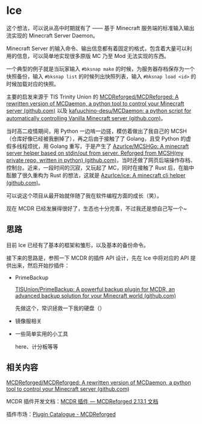 # Ice

这个想法，可以说从高中时期就有了 —— 基于 Minecraft 服务端的标准输入输出流实现的 Minecraft Server Daemon。

Minecraft Server 的输入命令、输出信息都有着固定的格式，包含着大量可以利用的信息，可以简单地实现很多原版 MC 乃至 Mod 无法实现的东西。

一个典型的例子就是当玩家输入 `#bksnap make` 的时候，为服务器存档保存为一个快照备份，输入 `#bksnap list` 的时候列出快照列表，输入 `#bksnap load <id>` 的时候加载对应的快照。

主要的启发来源于 TIS Trinity Union 的 [MCDReforged/MCDReforged: A rewritten version of MCDaemon, a python tool to control your Minecraft server (github.com)](https://github.com/MCDReforged/MCDReforged) 以及 [kafuuchino-desu/MCDaemon: a python script for automatically controlling Vanilla Minecraft server (github.com)](https://github.com/kafuuchino-desu/MCDaemon)。

当时高二疫情期间，用 Python 一边啃一边搓，模仿着做出了我自己的 MCSH（仓库好像已经被我删掉了），再之后由于接触了了 Golang，且受 Python 的虚假多线程烦扰，用 Golang 重写，于是产生了 [AzurIce/MCSHGo: A minecraft server helper based on stdin/out from server. Reforged from MCSH(my private repo, written in python) (github.com)](https://github.com/AzurIce/MCSHGo)，当时还做了网页后端操作存档、控制台。近来，一段时间的沉寂，又玩起了 MC，同时在接触了 Rust 后，在脑中酝酿了很久重构为 Rust 的想法，这就是 [AzurIce/ice: A minecraft cli helper (github.com)](https://github.com/AzurIce/Ice)。

可以说这个项目从最开始就伴随了我在软件编程方面的成长（笑）。

现在 MCDR 已经发展得很好了，生态也十分完善，不过我还是想自己写一个~

## 思路 

目前 Ice 已经有了基本的框架和雏形，以及基本的备份命令。

接下来的思路是，参照一下 MCDR 的插件 API 设计，先在 Ice 中将对应的 API 提供出来，然后开始抄插件：

- PrimeBackup

    [TISUnion/PrimeBackup: A powerful backup plugin for MCDR, an advanced backup solution for your Minecraft world (github.com)](https://github.com/TISUnion/PrimeBackup)

    先做这个，常识拯救一下我的硬盘（）

- 镜像服相关

- 一些简单实用的小工具

    here、计分板等等

## 相关内容

[MCDReforged/MCDReforged: A rewritten version of MCDaemon, a python tool to control your Minecraft server (github.com)](https://github.com/MCDReforged/MCDReforged?tab=readme-ov-file)

MCDR 插件开发文档：[MCDR 插件 — MCDReforged 2.13.1 文档](https://docs.mcdreforged.com/zh-cn/latest/plugin_dev/basic.html#what-is-a-mcdr-plugin)

插件市场：[Plugin Catalogue - MCDReforged](https://mcdreforged.com/en/plugins)